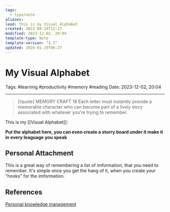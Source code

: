 ```yaml
---
tags:
  - type/note
aliases: 
lead: This is my Visual Alphabet
created: 2023-08-24T12:17
modified: 2023-12-02, 20:04
template-type: Note
template-version: "1.7"
updated: 2024-01-29T06:27
---
```


# My Visual Alphabet

Tags:  #learning #productivity #memory #reading 
Date: 2023-12-02, 20:04

---
> [!quote] MEMORY CRAFT 18
Each letter must instantly provide a memorable character who can become part of a lively story associated with whatever you’re trying to remember.


This is my [[Visual Alphabet]]:

**Put the alphabet here, you can even create a storry board under it make it in every leaguage you speak**

## Personal Attachment

This is a great way of remembering a list of imformation, that you need to remember. It's simple once you get the hang of it, when you create your "hooks" for the imformation.
## References

[Personal knowledge management](../SLIP-BOX/Personal%20knowledge%20management.md)
